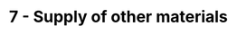 ---
title: "7 - Supply of other materials"
description: "this is meta description"
draft: false
image : "images/portfolio/work2.jpg"
bg_image: "images/feature-bg.jpg"
menu:
  main:
    parent: "Systems analysis"
    name: "7. Other materials"
    weight: 8
category: "Module"
# Page-specific JavaScript & CSS #ESA
js : []
css : []

---